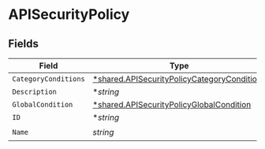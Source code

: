 # APISecurityPolicy


## Fields

| Field                                                                                                     | Type                                                                                                      | Required                                                                                                  | Description                                                                                               |
| --------------------------------------------------------------------------------------------------------- | --------------------------------------------------------------------------------------------------------- | --------------------------------------------------------------------------------------------------------- | --------------------------------------------------------------------------------------------------------- |
| `CategoryConditions`                                                                                      | [*shared.APISecurityPolicyCategoryConditions](../../models/shared/apisecuritypolicycategoryconditions.md) | :heavy_minus_sign:                                                                                        | N/A                                                                                                       |
| `Description`                                                                                             | **string*                                                                                                 | :heavy_minus_sign:                                                                                        | N/A                                                                                                       |
| `GlobalCondition`                                                                                         | [*shared.APISecurityPolicyGlobalCondition](../../models/shared/apisecuritypolicyglobalcondition.md)       | :heavy_minus_sign:                                                                                        | N/A                                                                                                       |
| `ID`                                                                                                      | **string*                                                                                                 | :heavy_minus_sign:                                                                                        | N/A                                                                                                       |
| `Name`                                                                                                    | *string*                                                                                                  | :heavy_check_mark:                                                                                        | N/A                                                                                                       |